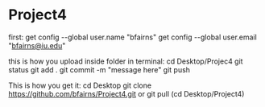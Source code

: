# Project4

first:
get config --global user.name "bfairns"
get config --global user.email "bfairns@iu.edu"

this is how you upload inside folder in terminal:
cd Desktop/Projec4
git status
git add .
git commit -m "message here"
git push

This is how you get it:
cd Desktop
git clone https://github.com/bfairns/Project4.git
or 
git pull (cd Desktop/Project4)
